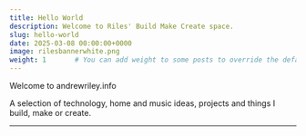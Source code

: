 ```yaml
---
title: Hello World
description: Welcome to Riles' Build Make Create space. 
slug: hello-world
date: 2025-03-08 00:00:00+0000
image: rilesbannerwhite.png
weight: 1       # You can add weight to some posts to override the default sorting (date descending)
---
```


Welcome to andrewriley.info 

A selection of technology, home and music ideas, projects and things I build, make or create.

---